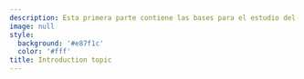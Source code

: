 ```yaml
---
description: Esta primera parte contiene las bases para el estudio del algebra para nivel preparatoria. 
image: null
style:
  background: '#e87f1c'
  color: '#fff'
title: Introduction topic 
---
```


